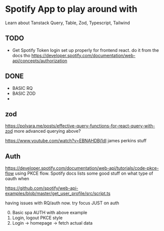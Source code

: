 # Spotify App to play around with

Learn about Tanstack Query, Table, Zod, Typescript, Tailwind

## TODO

- Get Spotify Token login set up properly for frontend react. do it from the docs tho
  https://developer.spotify.com/documentation/web-api/concepts/authorization

## DONE

- BASIC RQ
- BASIC ZOD
-

## zod

https://polvara.me/posts/effective-query-functions-for-react-query-with-zod
more advanced querying above?

https://www.youtube.com/watch?v=EBNAHDBj1dI james perkins stuff

## Auth

https://developer.spotify.com/documentation/web-api/tutorials/code-pkce-flow
using PKCE flow. Spotify docs lists some good stuff on what type of oauth when

https://github.com/spotify/web-api-examples/blob/master/get_user_profile/src/script.ts

having issues with RQ/auth now. try focus JUST on auth

0. Basic spa AUTH with above example
1. Login, logout PKCE style
2. Login -> homepage -> fetch actual data
